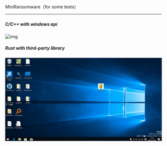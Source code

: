 MiniRansomware（for some tests）

------

### 

##### C/C++ with windows api

![img](https://github.com/helloobaby/MiniRansom/blob/master/mapped-variables.gif)



##### Rust with third-party library

![img](https://github.com/helloobaby/MiniRansom/blob/master/mapped-variables2.gif)

